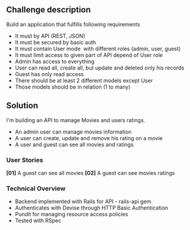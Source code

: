 ## Challenge description

Build an application that fulfills following requirements

* It must by API (REST, JSON)
* It must be secured by basic auth
* It must contain User mode ­ with different roles (admin, user, guest)
* It must limit access to given part of API depend of User role
* Admin has access to everything
* User can read all, create all, but update and deleted only his records
* Guest has only read access
* There should be at least 2 different models except User
* Those models should be in relation (1 to many)

## Solution

I'm building an API to manage Movies and users ratings.

* An admin user can manage movies information
* A user can create, update and remove his rating on a movie
* A user and guest can see all movies and ratings

### User Stories

**[01]** A guest can see all movies
**[02]** A guest can see movies ratings

### Technical Overview

* Backend implemented with Rails for API - rails-api gem
* Authenticates with Devise through HTTP Basic Authentication
* Pundit for managing resource access policies
* Tested with RSpec
